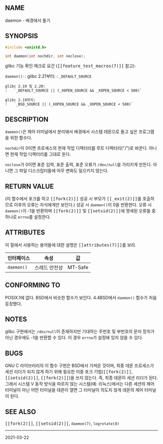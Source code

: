 ## NAME

daemon - 배경에서 돌기

## SYNOPSIS

```c
#include <unistd.h>

int daemon(int nochdir, int noclose);
```

glibc 기능 확인 매크로 요건 (<tt>[[feature_test_macros(7)]]</tt> 참고):

`daemon()`:
:   glibc 2.21부터:
    :   `_DEFAULT_SOURCE`

    glibc 2.19 및 2.20:
    :   `_DEFAULT_SOURCE || (_XOPEN_SOURCE && _XOPEN_SOURCE < 500)`

    glibc 2.19까지:
    :   `_BSD_SOURCE || (_XOPEN_SOURCE && _XOPEN_SOURCE < 500)`

## DESCRIPTION

`daemon()`은 제어 터미널에서 분리돼서 배경에서 시스템 데몬으로 돌고 싶은 프로그램을 위한 함수다.

`nochdir`이 0이면 프로세스의 현재 작업 디렉터리를 루트 디렉터리("/")로 바꾼다. 아니면 현재 작업 디렉터리를 그대로 둔다.

`noclose`가 0이면 표준 입력, 표준 출력, 표준 오류가 `/dev/null`을 가리키게 만든다. 아니면 그 파일 디스크립터들에 아무 변화도 일으키지 않는다.

## RETURN VALUE

(이 함수에서 포크를 하고 <tt>[[fork(2)]]</tt> 성공 시 부모가 <tt>[[_exit(2)]]</tt>를 호출하므로 이후의 오류는 자식에게만 보인다.) 성공 시 `daemon()`이 0을 반환한다. 오류 시 `daemon()`이 -1을 반환하며 <tt>[[fork(2)]]</tt> 및 <tt>[[setsid(2)]]</tt>에 명세된 오류들 중 하나로 `errno`를 설정한다.

## ATTRIBUTES

이 절에서 사용하는 용어들에 대한 설명은 <tt>[[attributes(7)]]</tt>를 보라.

| 인터페이스 | 속성 | 값 |
| --- | --- | --- |
| `daemon()` | 스레드 안전성 | MT-Safe |

## CONFORMING TO

POSIX.1에 없다. BSD에서 비슷한 함수가 보인다. 4.4BSD에서 `daemon()` 함수가 처음 등장했다.

## NOTES

glibc 구현에서는 `/dev/null`이 존재하지만 기대하는 주번호 및 부번호의 문자 장치가 아닌 경우에도 -1을 반환할 수 있다. 이 경우 `errno`가 설정돼 있지 않을 수 있다.

## BUGS

GNU C 라이브러리의 이 함수 구현은 BSD에서 가져온 것이며, 최종 데몬 프로세스가 세션 리더가 되지 않게 하기 위해 필요한 이중 포크 기법(<tt>[[fork(2)]]</tt>, <tt>[[setsid(2)]]</tt>, <tt>[[fork(2)]]</tt>)을 쓰지 않는다. 즉, 최종 데몬이 세션 리더가 된다. 그래서 시스템 V 동작 방식을 따르지 않는 시스템(예: 리눅스)에서는 다른 세션의 제어 터미널이 아닌 어떤 터미널을 데몬이 열면 그 터미널이 의도치 않게 데몬의 제어 터미널이 된다.

## SEE ALSO

<tt>[[fork(2)]]</tt>, <tt>[[setsid(2)]]</tt>, `daemon(7)`, `logrotate(8)`

----

2021-03-22
